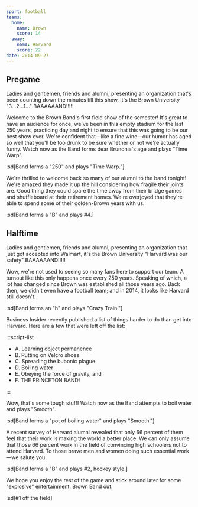 ```yaml
---
sport: football
teams:
  home:
    name: Brown
    score: 14
  away:
    name: Harvard
    score: 22
date: 2014-09-27
---
```


## Pregame

Ladies and gentlemen, friends and alumni, presenting an organization that's been counting down the minutes till this show, it's the Brown University "3...2...1..." BAAAAAAND!!!!!

Welcome to the Brown Band's first field show of the semester! It's great to have an audience for once; we've been in this empty stadium for the last 250 years, practicing day and night to ensure that this was going to be our best show ever. We're confident that—like a fine wine—our humor has aged so well that you'll be too drunk to be sure whether or not we're actually funny. Watch now as the Band forms dear Brunonia's age and plays "Time Warp".

:sd[Band forms a "250" and plays "Time Warp."]

We're thrilled to welcome back so many of our alumni to the band tonight! We're amazed they made it up the hill considering how fragile their joints are. Good thing they could spare the time away from their bridge games and shuffleboard at their retirement homes. We're overjoyed that they're able to spend some of their golden-Brown years with us.

:sd[Band forms a "B" and plays #4.]

## Halftime

Ladies and gentlemen, friends and alumni, presenting an organization that just got accepted into Walmart, it's the Brown University "Harvard was our safety" BAAAAAAND!!!!!

Wow, we're not used to seeing so many fans here to support our team. A turnout like this only happens once every 250 years. Speaking of which, a lot has changed since Brown was established all those years ago. Back then, we didn't even have a football team; and in 2014, it looks like Harvard still doesn't.

:sd[Band forms an "h" and plays "Crazy Train."]

Business Insider recently published a list of things harder to do than get into Harvard. Here are a few that were left off the list:

:::script-list

- A. Learning object permanence
- B. Putting on Velcro shoes
- C. Spreading the bubonic plague
- D. Boiling water
- E. Obeying the force of gravity, and
- F. THE PRINCETON BAND!

:::

Wow, that's some tough stuff! Watch now as the Band attempts to boil water and plays "Smooth".

:sd[Band forms a "pot of boiling water" and plays "Smooth."]

A recent survey of Harvard alumni revealed that only 66 percent of them feel that their work is making the world a better place. We can only assume that those 66 percent work in the field of convincing high schoolers not to attend Harvard. To those brave men and women doing such essential work—we salute you.

:sd[Band forms a "B" and plays #2, hockey style.]

We hope you enjoy the rest of the game and stick around later for some "explosive" entertainment. Brown Band out.

:sd[#1 off the field]
